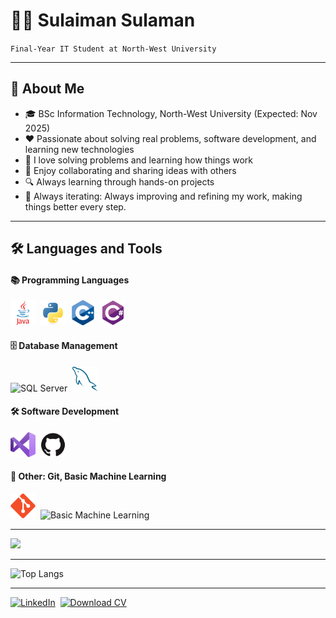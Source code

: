 # 🧑‍💻 Sulaiman Sulaman

`Final-Year IT Student at North-West University`

---

## 📍 About Me

- 🎓 BSc Information Technology, North-West University (Expected: Nov 2025)
- ❤️ Passionate about solving real problems, software development, and learning new technologies
- 🔧 I love solving problems and learning how things work
- 🤝 Enjoy collaborating and sharing ideas with others
- 🔍 Always learning through hands-on projects
- 🔁 Always iterating: Always improving and refining my work, making things better every step. 


---

## 🛠️ Languages and Tools

#### 📚 Programming Languages  
<img src="https://github.com/devicons/devicon/blob/master/icons/java/java-original-wordmark.svg" title="Java" alt="Java" width="40" height="40"/>&nbsp;
<img src="https://github.com/devicons/devicon/blob/master/icons/python/python-original.svg" title="Python" alt="Python" width="40" height="40"/>&nbsp;
<img src="https://github.com/devicons/devicon/blob/master/icons/cplusplus/cplusplus-original.svg" title="C++" alt="C++" width="40" height="40"/>&nbsp;
<img src="https://github.com/devicons/devicon/blob/master/icons/csharp/csharp-original.svg" title="C#" alt="C#" width="40" height="40"/>

#### 🗄️ Database Management  
<img src="https://cdn.jsdelivr.net/gh/devicons/devicon/icons/microsoftsqlserver/microsoftsqlserver-plain.svg" title="SQL Server" alt="SQL Server" width="40" height="40"/>&nbsp;
<img src="https://github.com/devicons/devicon/blob/master/icons/mysql/mysql-original.svg" title="SQL" alt="SQL" width="40" height="40"/>&nbsp;


#### 🛠️ Software Development  
<img src="https://github.com/devicons/devicon/blob/master/icons/visualstudio/visualstudio-original.svg" title="Visual Studio" alt="Visual Studio" width="40" height="40"/>&nbsp;
<img src="https://github.com/devicons/devicon/blob/master/icons/github/github-original.svg" title="GitHub" alt="GitHub" width="40" height="40"/>

#### 🧠 Other: Git, Basic Machine Learning  
<img src="https://github.com/devicons/devicon/blob/master/icons/git/git-original.svg" title="Git" alt="Git" width="40" height="40"/>&nbsp;
<img src="https://img.icons8.com/color/48/000000/artificial-intelligence.png" title="Basic Machine Learning" alt="Basic Machine Learning" width="40" height="40"/>

---
![](https://github-readme-stats.vercel.app/api?username=sulaimansulaman-dev&theme=gotham&hide_border=false&include_all_commits=false&count_private=false)<br/>

---

![Top Langs](https://github-readme-stats.vercel.app/api/top-langs/?username=sulaimansulaman-dev&theme=gotham&hide_progress=true)

---
[<img src="https://www.logo.wine/a/logo/LinkedIn/LinkedIn-Logo.wine.svg?logo=linkedin" alt="LinkedIn" width="200"/>](https://www.linkedin.com/in/sulaiman-sulaman-013a46319/)&nbsp;
[<img src="https://images.vexels.com/media/users/3/140030/isolated/svg/521136d25b37386f49728b93d2e4e6fa.svg?logoColor=Blue" alt="Download CV" width="40"/>](https://github.com/yourusername/yourrepository/raw/main/cv.pdf)

